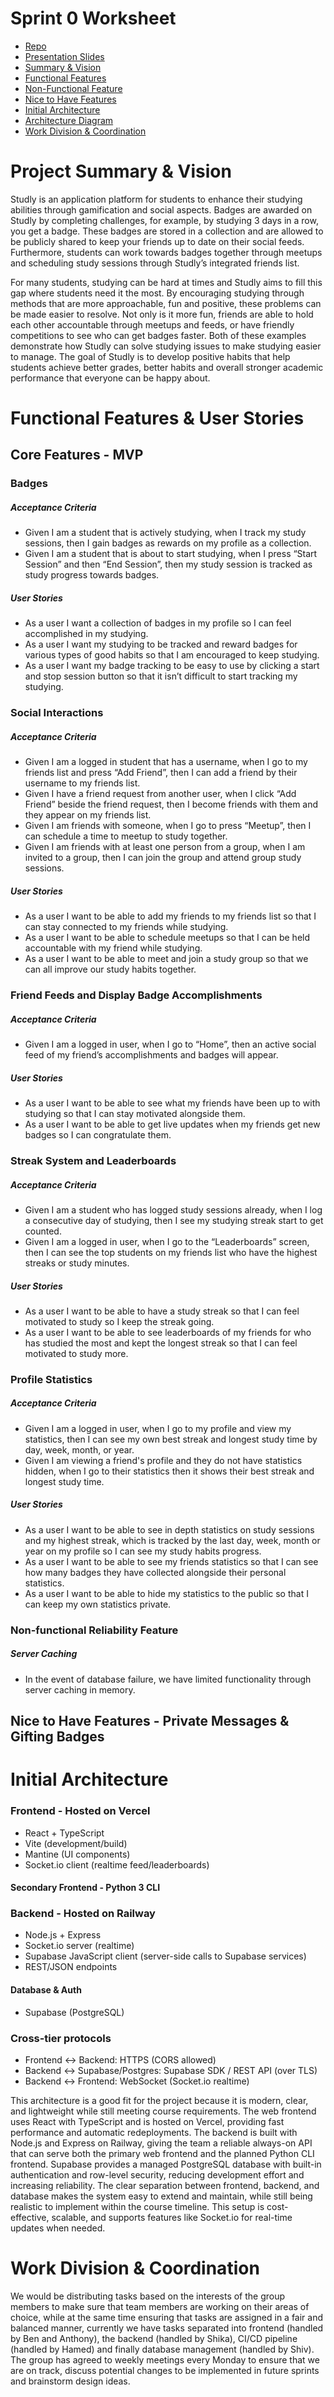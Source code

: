 # Sprint 0 Worksheet

- [Repo](https://github.com/HaMeD1379/Studly)
- [Presentation Slides](./worksheets/sprint0/presentation.pdf)
- [Summary & Vision](#project-summary-&-vision)
- [Functional Features](#functional-features--user-stories)
- [Non-Functional Feature](#non-functional-reliability-feature)
- [Nice to Have Features](#nice-to-have-features---private-messages--gifting-badges)
- [Initial Architecture](#initial-architecture)
- [Architecture Diagram](./worksheets/sprint0/diagram.png)
- [Work Division & Coordination](#work-division--coordination)

# Project Summary & Vision

Studly is an application platform for students to enhance their studying abilities through gamification and social aspects. Badges are awarded on Studly by completing challenges, for example, by studying 3 days in a row, you get a badge. These badges are stored in a collection and are allowed to be publicly shared to keep your friends up to date on their social feeds. Furthermore, students can work towards badges together through meetups and scheduling study sessions through Studly’s integrated friends list.

For many students, studying can be hard at times and Studly aims to fill this gap where students need it the most. By encouraging studying through methods that are more approachable, fun and positive, these problems can be made easier to resolve. Not only is it more fun, friends are able to hold each other accountable through meetups and feeds, or have friendly competitions to see who can get badges faster. Both of these examples demonstrate how Studly can solve studying issues to make studying easier to manage. The goal of Studly is to develop positive habits that help students achieve better grades, better habits and overall stronger academic performance that everyone can be happy about.

# Functional Features & User Stories

## Core Features - MVP
### Badges
##### Acceptance Criteria
- Given I am a student that is actively studying, when I track my study sessions, then I gain badges as rewards on my profile as a collection.
- Given I am a student that is about to start studying, when I press “Start Session” and then “End Session”, then my study session is tracked as study progress towards badges.

##### User Stories
- As a user I want a collection of badges in my profile so I can feel accomplished in my studying.
- As a user I want my studying to be tracked and reward badges for various types of good habits so that I am encouraged to keep studying.
- As a user I want my badge tracking to be easy to use by clicking a start and stop session button so that it isn’t difficult to start tracking my studying.

### Social Interactions
##### Acceptance Criteria
- Given I am a logged in student that has a username, when I go to my friends list and press “Add Friend”, then I can add a friend by their username to my friends list.
- Given I have a friend request from another user, when I click “Add Friend” beside the friend request, then I become friends with them and they appear on my friends list.
- Given I am friends with someone, when I go to press “Meetup”, then I can schedule a time to meetup to study together.
- Given I am friends with at least one person from a group, when I am invited to a group, then I can join the group and attend group study sessions.

##### User Stories
- As a user I want to be able to add my friends to my friends list so that I can stay connected to my friends while studying.
- As a user I want to be able to schedule meetups so that I can be held accountable with my friend while studying.
- As a user I want to be able to meet and join a study group so that we can all improve our study habits together.

### Friend Feeds and Display Badge Accomplishments
##### Acceptance Criteria
- Given I am a logged in user, when I go to “Home”, then an active social feed of my friend’s accomplishments and badges will appear.

##### User Stories
- As a user I want to be able to see what my friends have been up to with studying so that I can stay motivated alongside them.
- As a user I want to be able to get live updates when my friends get new badges so I can congratulate them.

### Streak System and Leaderboards
##### Acceptance Criteria
- Given I am a student who has logged study sessions already, when I log a consecutive day of studying, then I see my studying streak start to get counted.
- Given I am a logged in user, when I go to the “Leaderboards” screen, then I can see the top students on my friends list who have the highest streaks or study minutes.

##### User Stories
- As a user I want to be able to have a study streak so that I can feel motivated to study so I keep the streak going.
- As a user I want to be able to see leaderboards of my friends for who has studied the most and kept the longest streak so that I can feel motivated to study more.

### Profile Statistics
##### Acceptance Criteria
- Given I am a logged in user, when I go to my profile and view my statistics, then I can see my own best streak and longest study time by day, week, month, or year.
- Given I am viewing a friend's profile and they do not have statistics hidden, when I go to their statistics then it shows their best streak and longest study time.

##### User Stories
- As a user I want to be able to see in depth statistics on study sessions and my highest streak, which is tracked by the last day, week, month or year on my profile so I can see my study habits progress.
- As a user I want to be able to see my friends statistics so that I can see how many badges they have collected alongside their personal statistics.
- As a user I want to be able to hide my statistics to the public so that I can keep my own statistics private.

### Non-functional Reliability Feature
##### Server Caching
- In the event of database failure, we have limited functionality through server caching in memory.

## Nice to Have Features - Private Messages & Gifting Badges

# Initial Architecture

### Frontend - Hosted on Vercel
- React + TypeScript
- Vite (development/build)
- Mantine (UI components)
- Socket.io client (realtime feed/leaderboards)

#### Secondary Frontend - Python 3 CLI

### Backend - Hosted on Railway
- Node.js + Express
- Socket.io server (realtime)
- Supabase JavaScript client (server-side calls to Supabase services)
- REST/JSON endpoints
#### Database & Auth
- Supabase (PostgreSQL)

### Cross-tier protocols
- Frontend ↔ Backend: HTTPS (CORS allowed)
- Backend ↔ Supabase/Postgres: Supabase SDK / REST API (over TLS)
- Backend ↔ Frontend: WebSocket (Socket.io realtime)

This architecture is a good fit for the project because it is modern, clear, and lightweight while still meeting course requirements. The web frontend uses React with TypeScript and is hosted on Vercel, providing fast performance and automatic redeployments. The backend is built with Node.js and Express on Railway, giving the team a reliable always-on API that can serve both the primary web frontend and the planned Python CLI frontend. Supabase provides a managed PostgreSQL database with built-in authentication and row-level security, reducing development effort and increasing reliability. The clear separation between frontend, backend, and database makes the system easy to extend and maintain, while still being realistic to implement within the course timeline. This setup is cost-effective, scalable, and supports features like Socket.io for real-time updates when needed.

# Work Division & Coordination
We would be distributing tasks based on the interests of the group members to make sure that team members are working on their areas of choice, while at the same time ensuring that tasks are assigned in a fair and balanced manner, currently we have tasks separated into frontend (handled by Ben and Anthony), the backend (handled by Shika), CI/CD pipeline (handled by Hamed) and finally database management (handled by Shiv). The group has agreed to weekly meetings every Monday to ensure that we are on track, discuss potential changes to be implemented in future sprints and brainstorm design ideas.